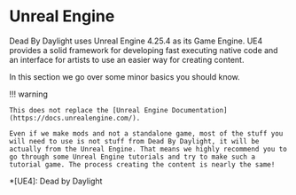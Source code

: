 # Unreal Engine

Dead By Daylight uses Unreal Engine 4.25.4 as its Game Engine.
UE4 provides a solid framework for developing fast executing native code and an interface for artists to use an easier way for creating content.

In this section we go over some minor basics you should know.

!!! warning

    This does not replace the [Unreal Engine Documentation](https://docs.unrealengine.com/).

    Even if we make mods and not a standalone game, most of the stuff you will need to use is not stuff from Dead By Daylight, it will be actually from the Unreal Engine. That means we highly recommend you to go through some Unreal Engine tutorials and try to make such a tutorial game. The process creating the content is nearly the same!

*[UE4]: Dead by Daylight